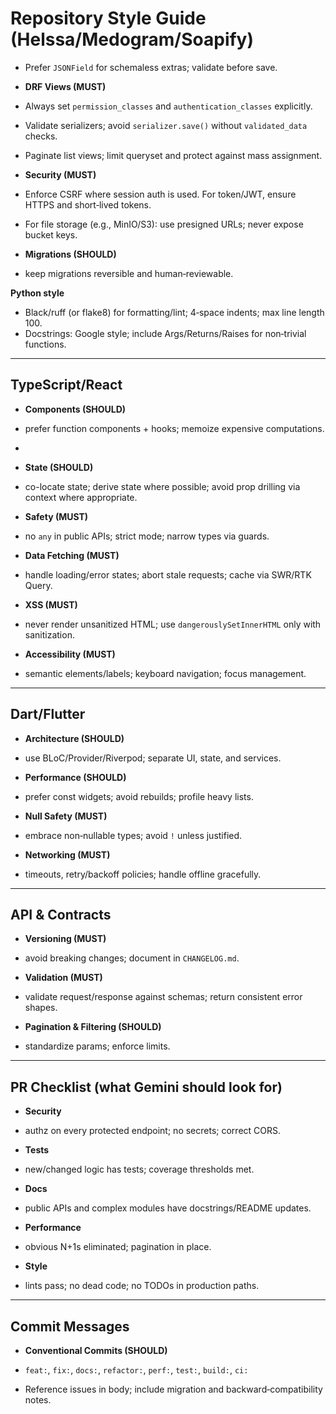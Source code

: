 # Repository Style Guide (Helssa/Medogram/Soapify)
- Prefer `JSONField` for schemaless extras; validate before save.
- **DRF Views (MUST)**

- Always set `permission_classes` and `authentication_classes` explicitly.
- Validate serializers; avoid `serializer.save()` without `validated_data` checks.
- Paginate list views; limit queryset and protect against mass assignment.
- **Security (MUST)**

- Enforce CSRF where session auth is used. For token/JWT, ensure HTTPS and short‑lived tokens.
- For file storage (e.g., MinIO/S3): use presigned URLs; never expose bucket keys.
- **Migrations (SHOULD)**

- keep migrations reversible and human‑reviewable.

**Python style**

- Black/ruff (or flake8) for formatting/lint; 4‑space indents; max line length 100.
- Docstrings: Google style; include Args/Returns/Raises for non‑trivial functions.

---

## TypeScript/React

- **Components (SHOULD)**

- prefer function components + hooks; memoize expensive computations.
- 
- **State (SHOULD)**

- co-locate state; derive state where possible; avoid prop drilling via context where appropriate.
  
- **Safety (MUST)**

- no `any` in public APIs; strict mode; narrow types via guards.
  
- **Data Fetching (MUST)**

- handle loading/error states; abort stale requests; cache via SWR/RTK Query.

- **XSS (MUST)**

- never render unsanitized HTML; use `dangerouslySetInnerHTML` only with sanitization.

- **Accessibility (MUST)**

- semantic elements/labels; keyboard navigation; focus management.

---

## Dart/Flutter

- **Architecture (SHOULD)**
  
- use BLoC/Provider/Riverpod; separate UI, state, and services.

- **Performance (SHOULD)**
  
- prefer const widgets; avoid rebuilds; profile heavy lists.

- **Null Safety (MUST)**
  
- embrace non‑nullable types; avoid `!` unless justified.

- **Networking (MUST)**
  
- timeouts, retry/backoff policies; handle offline gracefully.

---

## API & Contracts

- **Versioning (MUST)**
  
- avoid breaking changes; document in `CHANGELOG.md`.

- **Validation (MUST)**
  
- validate request/response against schemas; return consistent error shapes.

- **Pagination & Filtering (SHOULD)**
  
- standardize params; enforce limits.

---

## PR Checklist (what Gemini should look for)

- **Security**
  
- authz on every protected endpoint; no secrets; correct CORS.
  
- **Tests**
  
- new/changed logic has tests; coverage thresholds met.
  
- **Docs**
  
- public APIs and complex modules have docstrings/README updates.
  
- **Performance**
  
- obvious N+1s eliminated; pagination in place.
  
- **Style**
  
- lints pass; no dead code; no TODOs in production paths.

---

## Commit Messages

- **Conventional Commits (SHOULD)**
  
- `feat:`, `fix:`, `docs:`, `refactor:`, `perf:`, `test:`, `build:`, `ci:`
  
- Reference issues in body; include migration and backward‑compatibility notes.
